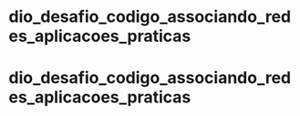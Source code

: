 # dio_desafio_codigo_associando_redes_aplicacoes_praticas
# dio_desafio_codigo_associando_redes_aplicacoes_praticas
